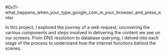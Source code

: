 #0x11-what_happens_when_your_type_google_com_in_your_browser_and_press_enter

In this project, I explored the journey of a web request, uncovering the various components and steps involved in delivering the content we see on our screens. From DNS resolution to database querying, I delved into each stage of the process to understand how the internet functions behind the scenes.
